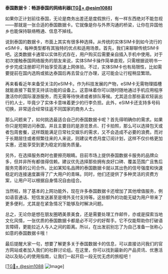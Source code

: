 **泰国数据卡：畅游泰国的网络利器[[TG💪+ @esim1088](https://t.me/s/esim1088)]**

如果你正计划前往泰国，无论是商务出差还是度假旅行，有一样东西绝对不能忽视——那就是一张合适的泰国数据卡。它就像是你与外界沟通的桥梁，让你在异国他乡也能保持联络畅通、信息不掉线。

说到泰国的数据卡，市面上其实有很多种选择。从传统的实体SIM卡到如今流行的eSIM卡，每种类型都有其独特的优点和适用场景。首先，我们来聊聊传统SIM卡吧。这类数据卡通常以实体形式存在，用户购买后需要亲自插入手机中使用。对于初次接触泰国网络服务的朋友来说，实体SIM卡操作简单直观，只需根据说明书一步步完成注册即可开始享受高速上网体验。不过，实体SIM卡也有局限性，比如需要提前在国内选购或抵达泰国后再去营业厅办理，这可能会让行程稍显繁琐。

再来看看近年来备受关注的eSIM卡。作为科技发展的产物，eSIM卡无需物理插槽就能直接下载至支持该功能的设备上。这意味着你可以随时随地通过手机应用程序激活你的国际漫游服务，而无需等待快递或者排队等候。尤其适合那些喜欢轻装出行的人士，毕竟少了实体卡意味着更少的行李负担。此外，eSIM卡还支持多号码切换，非常适合经常往返不同国家的商务人士。

那么问题来了，如何挑选最适合自己的泰国数据卡呢？首先得明确你的需求。如果你只是短期访问泰国，并且主要目的是游览景点、打卡拍照，那么可以选择包天或者包周套餐，这样既能满足日常社交娱乐的需求，又不会造成不必要的浪费。而对于长期居住或者频繁往来的人来说，则建议考虑月度订阅计划，这样不仅价格更加实惠，还能享受到更为稳定的服务质量。

另外，在选择服务商时也要擦亮眼睛。目前市场上提供泰国数据卡服务的品牌众多，但并非所有都值得信赖。建议优先选择那些拥有良好口碑、覆盖范围广且售后服务完善的公司合作。比如某知名品牌的泰国数据卡就以其出色的信号强度和快速稳定的连接速度赢得了广大用户的青睐。同时，他们还提供了多种灵活的资费方案，让用户可以根据自身情况自由组合。

当然啦，除了基本的上网功能外，现在许多泰国数据卡还增加了其他增值服务，例如语音通话、短信发送甚至是境外支付支持等。这些额外的功能无疑为用户带来了更多便利，尤其是在紧急情况下能够及时解决问题。

总之，无论你是想在朋友圈晒美景美食，还是需要处理工作邮件，亦或是探索当地文化风情，一张优质的泰国数据卡都是必不可少的好帮手。它不仅能帮助你打破语言障碍，更能拉近人与人之间的距离。所以，在出发前别忘了为自己准备一张称心如意的泰国数据卡哦！

最后提醒大家一句，想要了解更多关于泰国数据卡的信息，可以直接访问我们的官方网站或者加入我们的社群讨论组。在这里，你可以找到最新的产品资讯、优惠活动以及贴心的使用指南，让我们一起开启一段无忧无虑的旅程吧！

[[TG💪+ @esim1088](https://t.me/s/esim1088) ![Image](https://i.postimg.cc/4NQfJmqS/Snipaste-2025-05-13-00-14-12.png)]